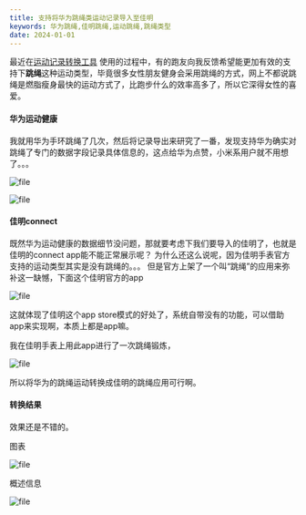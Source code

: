 ```yaml
---
title: 支持将华为跳绳类运动记录导入至佳明
keywords: 华为跳绳,佳明跳绳,运动跳绳,跳绳类型
date: 2024-01-01
---
```

最近在[运动记录转换工具](https://www.fitconverter.com) 使用的过程中，有的跑友向我反馈希望能更加有效的支持下**跳绳**这种运动类型，毕竟很多女性朋友健身会采用跳绳的方式，网上不都说跳绳是燃脂瘦身最快的运动方式了，比跑步什么的效率高多了，所以它深得女性的喜爱。

#### 华为运动健康
我就用华为手环跳绳了几次，然后将记录导出来研究了一番，发现支持华为确实对跳绳了专门的数据字段记录具体信息的，这点给华为点赞，小米系用户就不用想了。。。

![file](https://wp-img.daozhao.com/2023/12/20231231000316470.png)

![file](https://wp-img.daozhao.com/2023/12/20231231000422128.png)

#### 佳明connect
既然华为运动健康的数据细节没问题，那就要考虑下我们要导入的佳明了，也就是佳明的connect app能不能正常展示呢？
为什么还这么说呢，因为佳明手表官方支持的运动类型其实是没有跳绳的。。。
但是官方上架了一个叫“跳绳”的应用来弥补这一缺憾，下面这个佳明官方的app

![file](https://wp-img.daozhao.com/2023/12/20231230233820580.png)

这就体现了佳明这个app store模式的好处了，系统自带没有的功能，可以借助app来实现啊，本质上都是app嘛。

我在佳明手表上用此app进行了一次跳绳锻炼，

![file](https://wp-img.daozhao.com/2023/12/20231230234603628.png)

所以将华为的跳绳运动转换成佳明的跳绳应用可行啊。

#### 转换结果
效果还是不错的。

图表

![file](https://wp-img.daozhao.com/2023/12/20231231000006334.png)

概述信息

![file](https://wp-img.daozhao.com/2023/12/20231231012259799.png)
